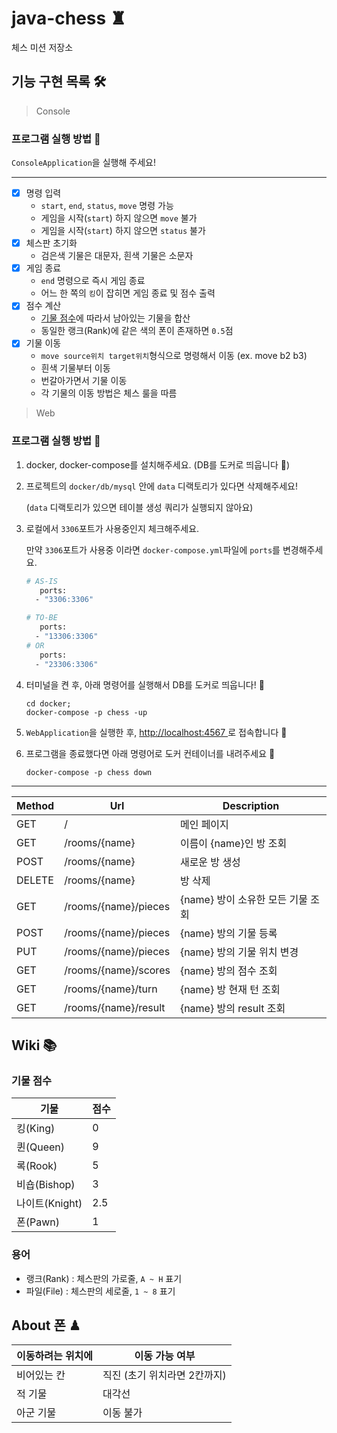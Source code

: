 # java-chess ♜

체스 미션 저장소

## 기능 구현 목록 🛠

> Console

### 프로그램 실행 방법 🏃

`ConsoleApplication`을 실행해 주세요!

---

- [x] 명령 입력
    - `start`, `end`, `status`, `move` 명령 가능
    - 게임을 시작(`start`) 하지 않으면 `move` 불가
    - 게임을 시작(`start`) 하지 않으면 `status` 불가
- [x] 체스판 초기화
    - 검은색 기물은 대문자, 흰색 기물은 소문자
- [x] 게임 종료
    - `end` 명령으로 즉시 게임 종료
    - 어느 한 쪽의 `킹`이 잡히면 게임 종료 및 점수 출력
- [x] 점수 계산
    - [기물 점수](#기물-점수)에 따라서 남아있는 기물을 합산
    - 동일한 랭크(Rank)에 같은 색의 폰이 존재하면 `0.5`점
- [x] 기물 이동
    - `move source위치 target위치`형식으로 명령해서 이동 (ex. move b2 b3)
    - 흰색 기물부터 이동
    - 번갈아가면서 기물 이동
    - 각 기물의 이동 방법은 체스 룰을 따름

> Web

### 프로그램 실행 방법 🏃

1. docker, docker-compose를 설치해주세요. (DB를 도커로 띄웁니다 🐳)
2. 프로젝트의 `docker/db/mysql` 안에 `data` 디랙토리가 있다면 삭제해주세요!

   (`data` 디랙토리가 있으면 테이블 생성 쿼리가 실행되지 않아요)
3. 로컬에서 `3306`포트가 사용중인지 체크해주세요.

   만약 `3306`포트가 사용중 이라면 `docker-compose.yml`파일에 `ports`를 변경해주세요.

    ```dockerfile
   # AS-IS
       ports:
      - "3306:3306"
   
   # TO-BE
       ports:
      - "13306:3306"
   # OR
       ports:
      - "23306:3306"
   ```


4. 터미널을 켠 후, 아래 명령어를 실행해서 DB를 도커로 띄웁니다! 🐳

    ```shell
    cd docker;
    docker-compose -p chess -up
    ```

5. `WebApplication`을 실행한 후, <a href="http://localhost:4567" target="_blank">http://localhost:4567 </a>로 접속합니다 🤗
6. 프로그램을 종료했다면 아래 명령어로 도커 컨테이너를 내려주세요 👋
    ```shell
    docker-compose -p chess down
    ```

---

| Method |           Url           |         Description         |
|--------|-------------------------|-----------------------------|
|GET     |/                        |메인 페이지                     |
|GET     |/rooms/{name}            |이름이 {name}인 방 조회          |
|POST    |/rooms/{name}            |새로운 방 생성                  |
|DELETE  |/rooms/{name}            |방 삭제                        |
|GET     |/rooms/{name}/pieces     |{name} 방이 소유한 모든 기물 조회  |
|POST    |/rooms/{name}/pieces     |{name} 방의 기물 등록           |
|PUT     |/rooms/{name}/pieces     |{name} 방의 기물 위치 변경       |
|GET     |/rooms/{name}/scores     |{name} 방의 점수 조회           |
|GET     |/rooms/{name}/turn       |{name} 방 현재 턴 조회          |
|GET     |/rooms/{name}/result     |{name} 방의 result 조회        |

## Wiki 📚

### 기물 점수

|     기물     |     점수     |
| ----------- | ----------- |
| 킹(King)     |  0         |
| 퀸(Queen)    |  9         |
| 록(Rook)     |  5         |
| 비숍(Bishop) |  3         |
| 나이트(Knight)|  2.5       |
| 폰(Pawn)     |  1         |

### 용어

- 랭크(Rank) : 체스판의 가로줄, `A ~ H` 표기
- 파일(File) : 체스판의 세로줄, `1 ~ 8` 표기

## About 폰 ♟

| 이동하려는 위치에 | 이동 가능 여부 |
|--------------|-------------|
|비어있는 칸      | 직진 (초기 위치라면 2칸까지)|
|적 기물         | 대각선       |
|아군 기물       | 이동 불가     |